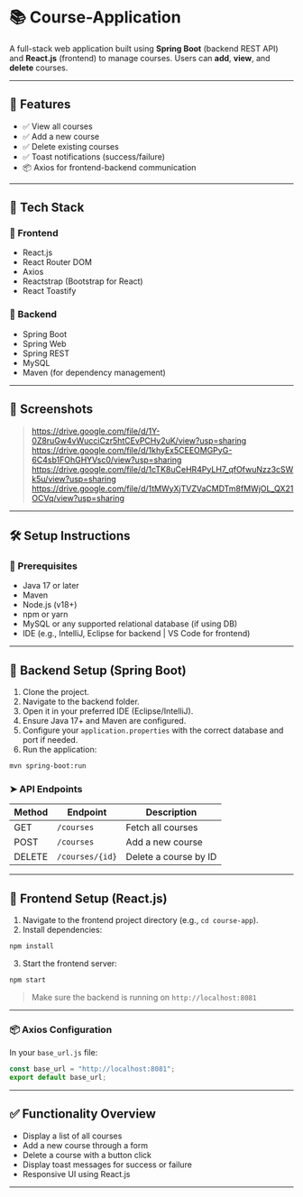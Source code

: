 
# 📚 Course-Application

A full-stack web application built using **Spring Boot** (backend REST API) and **React.js** (frontend) to manage courses. Users can **add**, **view**, and **delete** courses. 

---

## 🚀 Features

- ✅ View all courses
- ✅ Add a new course
- ✅ Delete existing courses
- ✅ Toast notifications (success/failure)
- 📦 Axios for frontend-backend communication

---

## 🧱 Tech Stack

### 🔹 Frontend
- React.js
- React Router DOM
- Axios
- Reactstrap (Bootstrap for React)
- React Toastify

### 🔸 Backend
- Spring Boot
- Spring Web
- Spring REST
- MySQL
- Maven (for dependency management)

---

## 📸 Screenshots

> https://drive.google.com/file/d/1Y-0Z8ruGw4vWucciCzr5htCEvPCHy2uK/view?usp=sharing
> https://drive.google.com/file/d/1khyEx5CEEOMGPyG-6C4sb1FOhGHYVsc0/view?usp=sharing
> https://drive.google.com/file/d/1cTK8uCeHR4PyLH7_qfOfwuNzz3cSWk5u/view?usp=sharing
> https://drive.google.com/file/d/1tMWyXjTVZVaCMDTm8fMWjOL_QX21OCVq/view?usp=sharing

---

## 🛠️ Setup Instructions

### 📌 Prerequisites

- Java 17 or later
- Maven
- Node.js (v18+)
- npm or yarn
- MySQL or any supported relational database (if using DB)
- IDE (e.g., IntelliJ, Eclipse for backend | VS Code for frontend)

---

## 🔧 Backend Setup (Spring Boot)

1. Clone the project.
2. Navigate to the backend folder.
3. Open it in your preferred IDE (Eclipse/IntelliJ).
4. Ensure Java 17+ and Maven are configured.
5. Configure your `application.properties` with the correct database and port if needed.
6. Run the application:

```bash
mvn spring-boot:run
```

### ➤ API Endpoints

| Method | Endpoint            | Description              |
|--------|---------------------|--------------------------|
| GET    | `/courses`          | Fetch all courses        |
| POST   | `/courses`          | Add a new course         |
| DELETE | `/courses/{id}`     | Delete a course by ID    |

---

## 🎨 Frontend Setup (React.js)

1. Navigate to the frontend project directory (e.g., `cd course-app`).
2. Install dependencies:

```bash
npm install
```

3. Start the frontend server:

```bash
npm start
```

> Make sure the backend is running on `http://localhost:8081`

---

### 📦 Axios Configuration

In your `base_url.js` file:

```js
const base_url = "http://localhost:8081";
export default base_url;
```

---

## ✅ Functionality Overview

- Display a list of all courses
- Add a new course through a form
- Delete a course with a button click
- Display toast messages for success or failure
- Responsive UI using React.js

---
